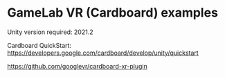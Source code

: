 # GameLab VR (Cardboard) examples

Unity version required: 2021.2

Cardboard QuickStart: https://developers.google.com/cardboard/develop/unity/quickstart

https://github.com/googlevr/cardboard-xr-plugin
